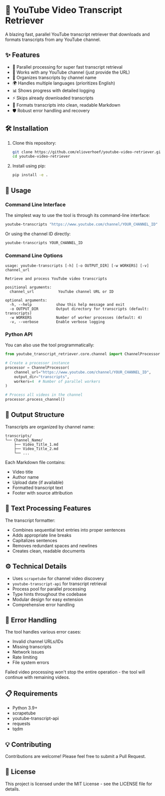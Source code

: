 # 🚀 YouTube Video Transcript Retriever

A blazing fast, parallel YouTube transcript retriever that downloads and formats transcripts from any YouTube channel.

## ✨ Features

- 🔄 Parallel processing for super fast transcript retrieval
- 🎯 Works with any YouTube channel (just provide the URL)
- 📂 Organizes transcripts by channel name
- 🌍 Handles multiple languages (prioritizes English)
- 📊 Shows progress with detailed logging
- ⚡ Skips already downloaded transcripts
- 🎨 Formats transcripts into clean, readable Markdown
- 🛡️ Robust error handling and recovery

## 🛠️ Installation

1. Clone this repository:
   ```bash
   git clone https://github.com/elioverhoef/youtube-video-retriever.git
   cd youtube-video-retriever
   ```

2. Install using pip:
   ```bash
   pip install -e .
   ```

## 📖 Usage

### Command Line Interface

The simplest way to use the tool is through its command-line interface:

```bash
youtube-transcripts "https://www.youtube.com/channel/YOUR_CHANNEL_ID"
```

Or using the channel ID directly:

```bash
youtube-transcripts YOUR_CHANNEL_ID
```

### Command Line Options

```
usage: youtube-transcripts [-h] [-o OUTPUT_DIR] [-w WORKERS] [-v] channel_url

Retrieve and process YouTube video transcripts

positional arguments:
  channel_url           YouTube channel URL or ID

optional arguments:
  -h, --help           show this help message and exit
  -o OUTPUT_DIR        Output directory for transcripts (default: transcripts)
  -w WORKERS           Number of worker processes (default: 4)
  -v, --verbose        Enable verbose logging
```

### Python API

You can also use the tool programmatically:

```python
from youtube_transcript_retriever.core.channel import ChannelProcessor

# Create a processor instance
processor = ChannelProcessor(
    channel_url="https://www.youtube.com/channel/YOUR_CHANNEL_ID",
    output_dir="transcripts",
    workers=4  # Number of parallel workers
)

# Process all videos in the channel
processor.process_channel()
```

## 📁 Output Structure

Transcripts are organized by channel name:

```
transcripts/
└── Channel_Name/
    ├── Video_Title_1.md
    ├── Video_Title_2.md
    └── ...
```

Each Markdown file contains:
- Video title
- Author name
- Upload date (if available)
- Formatted transcript text
- Footer with source attribution

## 🎯 Text Processing Features

The transcript formatter:
- Combines sequential text entries into proper sentences
- Adds appropriate line breaks
- Capitalizes sentences
- Removes redundant spaces and newlines
- Creates clean, readable documents

## ⚙️ Technical Details

- Uses `scrapetube` for channel video discovery
- `youtube-transcript-api` for transcript retrieval
- Process pool for parallel processing
- Type hints throughout the codebase
- Modular design for easy extension
- Comprehensive error handling

## 🐛 Error Handling

The tool handles various error cases:
- Invalid channel URLs/IDs
- Missing transcripts
- Network issues
- Rate limiting
- File system errors

Failed video processing won't stop the entire operation - the tool will continue with remaining videos.

## 📋 Requirements

- Python 3.9+
- scrapetube
- youtube-transcript-api
- requests
- tqdm

## 💡 Contributing

Contributions are welcome! Please feel free to submit a Pull Request.

## 📄 License

This project is licensed under the MIT License - see the LICENSE file for details.
